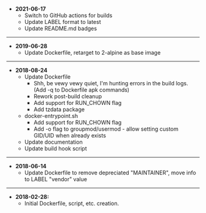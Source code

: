 * **2021-06-17**
    * Switch to GitHub actions for builds
    * Update LABEL format to latest
    * Update README.md badges
---
* **2019-06-28**
    * Update Dockerfile, retarget to 2-alpine as base image
---
* **2018-08-24**
    * Update Dockerfile
        * Shh, be vewy vewy quiet, I'm hunting errors in the build logs. (Add -q to Dockerfile apk commands)
        * Rework post-build cleanup
        * Add support for RUN_CHOWN flag
        * Add tzdata package
    * docker-entrypoint.sh
        * Add support for RUN_CHOWN flag
        * Add -o flag to groupmod/usermod - allow setting custom GID/UID when already exists
    * Update documentation
    * Update build hook script
---
* **2018-06-14**
    * Update Dockerfile to remove depreciated "MAINTAINER", move info to LABEL "vendor" value
---
* **2018-02-28:**
    * Initial Dockerfile, script, etc. creation.
